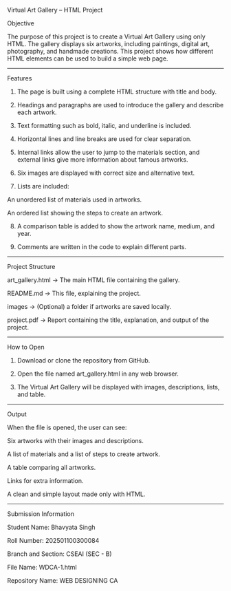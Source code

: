 Virtual Art Gallery – HTML Project

Objective

The purpose of this project is to create a Virtual Art Gallery using only HTML.
The gallery displays six artworks, including paintings, digital art, photography, and handmade creations.
This project shows how different HTML elements can be used to build a simple web page.


---

Features

1. The page is built using a complete HTML structure with title and body.


2. Headings and paragraphs are used to introduce the gallery and describe each artwork.


3. Text formatting such as bold, italic, and underline is included.


4. Horizontal lines and line breaks are used for clear separation.


5. Internal links allow the user to jump to the materials section, and external links give more information about famous artworks.


6. Six images are displayed with correct size and alternative text.


7. Lists are included:

An unordered list of materials used in artworks.

An ordered list showing the steps to create an artwork.



8. A comparison table is added to show the artwork name, medium, and year.


9. Comments are written in the code to explain different parts.




---

Project Structure

art_gallery.html → The main HTML file containing the gallery.

README.md → This file, explaining the project.

images → (Optional) a folder if artworks are saved locally.

project.pdf → Report containing the title, explanation, and output of the project.



---

How to Open

1. Download or clone the repository from GitHub.


2. Open the file named art_gallery.html in any web browser.


3. The Virtual Art Gallery will be displayed with images, descriptions, lists, and table.




---

Output

When the file is opened, the user can see:

Six artworks with their images and descriptions.

A list of materials and a list of steps to create artwork.

A table comparing all artworks.

Links for extra information.

A clean and simple layout made only with HTML.



---

Submission Information

Student Name: Bhavyata Singh

Roll Number: 202501100300084

Branch and Section: CSEAI (SEC - B)

File Name: WDCA-1.html

Repository Name: WEB DESIGNING CA
